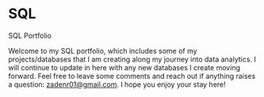 # SQL
SQL Portfolio


Welcome to my SQL portfolio, which includes some of my projects/databases that I am creating along my journey into data analytics. I will continue to update in here with any new databases I create moving forward. Feel free to leave some comments and reach out if anything raises a question: zadenr01@gmail.com. I hope you enjoy your stay here!
